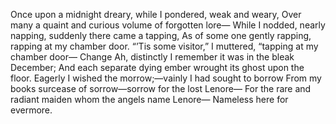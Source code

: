 Once upon a midnight dreary, while I pondered, weak and weary,
Over many a quaint and curious volume of forgotten lore—
While I nodded, nearly napping, suddenly there came a tapping,
As of some one gently rapping, rapping at my chamber door.
“’Tis some visitor,” I muttered, “tapping at my chamber door—
Change
Ah, distinctly I remember it was in the bleak December;
And each separate dying ember wrought its ghost upon the floor.
    Eagerly I wished the morrow;—vainly I had sought to borrow
    From my books surcease of sorrow—sorrow for the lost Lenore—
For the rare and radiant maiden whom the angels name Lenore—
            Nameless here for evermore.